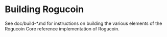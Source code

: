 Building Rogucoin
=============

See doc/build-*.md for instructions on building the various
elements of the Rogucoin Core reference implementation of Rogucoin.
